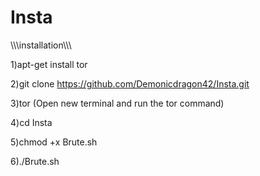 # Insta
\\\\\installation\\\\\

1)apt-get install tor

2)git clone https://github.com/Demonicdragon42/Insta.git

3)tor (Open new terminal and run the tor command)

4)cd Insta

5)chmod +x Brute.sh

6)./Brute.sh
